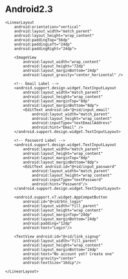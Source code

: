 # Android2.3
<?xml version="1.0" encoding="utf-8"?>
<ScrollView xmlns:android="http://schemas.android.com/apk/res/android"
    android:layout_width="fill_parent"
    android:layout_height="fill_parent"
    android:fitsSystemWindows="true">

    <LinearLayout
        android:orientation="vertical"
        android:layout_width="match_parent"
        android:layout_height="wrap_content"
        android:paddingTop="56dp"
        android:paddingLeft="24dp"
        android:paddingRight="24dp">

        <ImageView
            android:layout_width="wrap_content"
            android:layout_height="72dp"
            android:layout_marginBottom="24dp"
            android:layout_gravity="center_horizontal" />

        <!-- Email Label -->
        <android.support.design.widget.TextInputLayout
            android:layout_width="match_parent"
            android:layout_height="wrap_content"
            android:layout_marginTop="8dp"
            android:layout_marginBottom="8dp">
            <EditText android:id="@+id/input_email"
                android:layout_width="match_parent"
                android:layout_height="wrap_content"
                android:inputType="textEmailAddress"
                android:hint="Email" />
        </android.support.design.widget.TextInputLayout>

        <!-- Password Label -->
        <android.support.design.widget.TextInputLayout
            android:layout_width="match_parent"
            android:layout_height="wrap_content"
            android:layout_marginTop="8dp"
            android:layout_marginBottom="8dp">
            <EditText android:id="@+id/input_password"
                android:layout_width="match_parent"
                android:layout_height="wrap_content"
                android:inputType="textPassword"
                android:hint="Password"/>
        </android.support.design.widget.TextInputLayout>

        <android.support.v7.widget.AppCompatButton
            android:id="@+id/btn_login"
            android:layout_width="fill_parent"
            android:layout_height="wrap_content"
            android:layout_marginTop="24dp"
            android:layout_marginBottom="24dp"
            android:padding="12dp"
            android:text="Login"/>

        <TextView android:id="@+id/link_signup"
            android:layout_width="fill_parent"
            android:layout_height="wrap_content"
            android:layout_marginBottom="24dp"
            android:text="No account yet? Create one"
            android:gravity="center"
            android:textSize="16dip"/>

    </LinearLayout>
</ScrollView>
